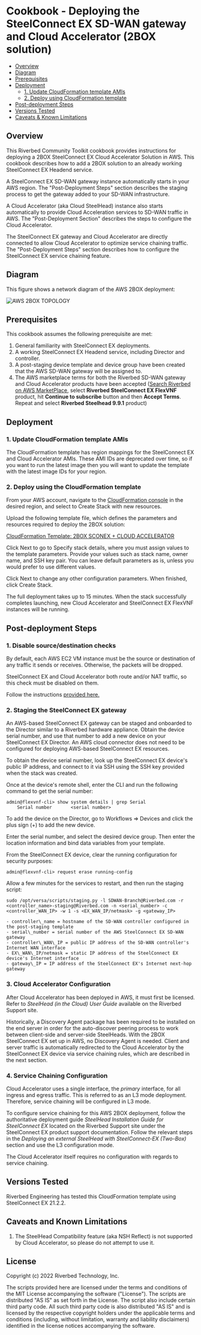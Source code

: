 # Cookbook - Deploying the SteelConnect EX SD-WAN gateway and Cloud Accelerator (2BOX solution)

- [Overview](#overview)
- [Diagram](#diagram)
- [Prerequisites](#prerequisites)
- [Deployment](#deployment)
    - [1. Update CloudFormation template AMIs](#1-update-cf-ami-ids)
    - [2. Deploy using CloudFormation template](#2-deploy-using-cf-template)
- [Post-deployment Steps](#post-deployment)
- [Versions Tested](#versions)
- [Caveats & Known Limitations](#caveats)

## Overview

This Riverbed Community Toolkit cookbook provides instructions for deploying a 2BOX SteelConnect EX Cloud Accelerator Solution in AWS. This cookbook describes how to add a 2BOX solution to an already working SteelConnect EX Headend service.

A SteelConnect EX SD-WAN gateway instance automatically starts in your AWS region. The "Post-Deployment Steps" section describes the staging process to get the gateway added to your SD-WAN infrastructure.

A Cloud Accelerator (aka Cloud SteelHead) instance also starts automatically to provide Cloud Acceleration services to SD-WAN traffic in AWS. The "Post-Deployment Section" describes the steps to configure the Cloud Accelerator.

The SteelConnect EX gateway and Cloud Accelerator are directly connected to allow Cloud Accelerator to optimize service chaining traffic. The "Post-Deployment Steps" section describes how to configure the SteelConnect EX service chaining feature.

## Diagram

This figure shows a network diagram of the AWS 2BOX deployment:

![AWS 2BOX TOPOLOGY](./images/aws_sconex_cloud_accelerator_diagram.png)

## Prerequisites

This cookbook assumes the following prerequisite are met:

1. General familiarity with SteelConnect EX deployments.
2. A working SteelConnect EX Headend service, including Director and controller.
3. A post-staging device template and device group have been created that the AWS SD-WAN gateway will be assigned to.
4. The AWS marketplace terms for both the Riverbed SD-WAN gateway and Cloud Accelerator products have been accepted ([Search Riverbed on AWS MarketPlace](https://aws.amazon.com/marketplace/search/results?searchTerms=riverbed), select **Riverbed SteelConnect EX FlexVNF** product, hit **Continue to subscribe** button and then **Accept Terms**. Repeat and select **Riverbed Steelhead 9.9.1** product)

## Deployment

### 1. Update CloudFormation template AMIs

The CloudFormation template has region mappings for the SteelConnect EX and Cloud Accelerator AMIs. These AMI IDs are deprecated over time, so if you want to run the latest image then you will want to update the template with the latest image IDs for your region.

### 2. Deploy using the CloudFormation template

From your AWS account, navigate to the [CloudFormation console](https://console.aws.amazon.com/cloudformation/home) in the desired region, and select to Create Stack with new resources.

Upload the following template file, which defines the parameters and resources required to deploy the 2BOX solution:

[CloudFormation Template: 2BOX SCONEX + CLOUD ACCELERATOR](aws-sconex-wanopt.json)

Click Next to go to Specify stack details, where you must assign values to the template parameters. Provide your values such as stack name, owner name, and SSH key pair. You can leave default parameters as is, unless you would prefer to use different values.

Click Next to change any other configuration parameters. When finished, click Create Stack.

The full deployment takes up to 15 minutes. When the stack successfully completes launching, new Cloud Accelerator and SteelConnect EX FlexVNF instances will be running.

## Post-deployment Steps

### 1. Disable source/destination checks

By default, each AWS EC2 VM instance must be the source or destination of any traffic it sends or receives. Otherwise, the packets will be dropped.

SteelConnect EX and Cloud Accelerator both route and/or NAT traffic, so this check must be disabled on them.

Follow the instructions [provided here.](https://docs.aws.amazon.com/vpc/latest/userguide/VPC_NAT_Instance.html#EIP_Disable_SrcDestCheck)

### 2. Staging the SteelConnect EX gateway

An AWS-based SteelConnect EX gateway can be staged and onboarded to the Director similar to a Riverbed hardware appliance. Obtain the device serial number, and use that number to add a new device on your SteelConnect EX Director. An AWS cloud connector does not need to be configured for deploying AWS-based SteelConnect EX resources.

To obtain the device serial number, look up the SteelConnect EX device's public IP address, and connect to it via SSH using the SSH key provided when the stack was created.

Once at the device's remote shell, enter the CLI and run the following command to get the serial number:

```
admin@flexvnf-cli> show system details | grep Serial
    Serial number       <serial number>
```


To add the device on the Director, go to Workflows => Devices and click the plus sign (+) to add the new device. 

Enter the serial number, and select the desired device group. Then enter the location information and bind data variables from your template.

From the SteelConnect EX device, clear the running configuration for security purposes:

```
admin@flexvnf-cli> request erase running-config
```

Allow a few minutes for the services to restart, and then run the staging script:

```
sudo /opt/versa/scripts/staging.py -l SDWAN-Branch@Riverbed.com -r <controller_name>-staging@Riverbed.com -n <serial_number> -c <controller_WAN_IP> -w 1 -s <EX_WAN_IP/netmask> -g <gateway_IP>

- controller\_name = hostname of the SD-WAN controller configured in the post-staging template
- serial\_number = serial number of the AWS SteelConnect EX SD-WAN gateway
- controller\_WAN\_IP = public IP address of the SD-WAN controller's Internet WAN interface
- EX\_WAN\_IP/netmask = static IP address of the SteelConnect EX device's Internet interface
- gateway\_IP = IP address of the SteelConnect EX's Internet next-hop gateway
```

### 3. Cloud Accelerator Configuration

After Cloud Accelerator has been deployed in AWS, it must first be licensed. Refer to *SteelHead (in the Cloud) User Guide* available on the Riverbed Support site.

Historically, a Discovery Agent package has been required to be installed on the end server in order for the auto-discover peering process to work between client-side and server-side SteelHeads. With the 2BOX SteelConnect EX set up in AWS, no Discovery Agent is needed. Client and server traffic is automatically redirected to the Cloud Accelerator by the SteelConnect EX device via service chaining rules, which are described in the next section.

### 4. Service Chaining Configuration

Cloud Accelerator uses a single interface, the *primary* interface, for all ingress and egress traffic. This is referred to as an L3 mode deployment. Therefore, service chaining will be configured in L3 mode.

To configure service chaining for this AWS 2BOX deployment, follow the authoritative deployment guide *SteelHead Installation Guide for SteelConnect EX* located on the Riverbed Support site under the SteelConnect EX product support documentation. Follow the relevant steps in the *Deploying an external SteelHead with SteelConnect-EX (Two-Box)* section and use the L3 configuration mode.

The Cloud Accelerator itself requires no configuration with regards to service chaining.

## Versions Tested

Riverbed Engineering has tested this CloudFormation template using SteelConnect EX 21.2.2.

## Caveats and Known Limitations

1. The SteelHead Compatibility feature (aka NSH Reflect) is not supported by Cloud Accelerator, so please do not attempt to use it.


## License

Copyright (c) 2022 Riverbed Technology, Inc.

The scripts provided here are licensed under the terms and conditions of the MIT License accompanying the software ("License"). The scripts are distributed "AS IS" as set forth in the License. The script also include certain third party code. All such third party code is also distributed "AS IS" and is licensed by the respective copyright holders under the applicable terms and conditions (including, without limitation, warranty and liability disclaimers) identified in the license notices accompanying the software.